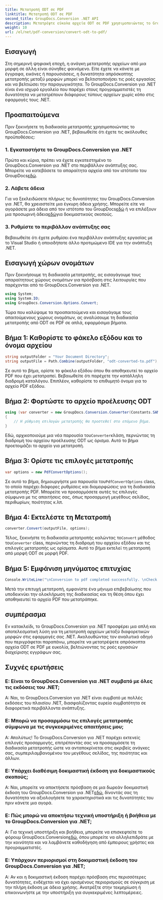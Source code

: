 ```yaml
---
title: Μετατροπή ODT σε PDF
linktitle: Μετατροπή ODT σε PDF
second_title: GroupDocs.Conversion .NET API
description: Μετατρέψτε εύκολα αρχεία ODT σε PDF χρησιμοποιώντας το GroupDocs.Conversion για .NET. Βελτιώστε τις ροές εργασιών διαχείρισης εγγράφων σας με ευκολία.
weight: 10
url: /el/net/pdf-conversion/convert-odt-to-pdf/
---
```

## Εισαγωγή
Στη σημερινή ψηφιακή εποχή, η ανάγκη μετατροπής αρχείων από μια μορφή σε άλλη είναι σύνηθες φαινόμενο. Είτε έχετε να κάνετε με έγγραφα, εικόνες ή παρουσιάσεις, η δυνατότητα απρόσκοπτης μετατροπής μεταξύ μορφών μπορεί να βελτιστοποιήσει τις ροές εργασίας και να βελτιώσει την παραγωγικότητα. Το GroupDocs.Conversion για .NET είναι ένα ισχυρό εργαλείο που παρέχει στους προγραμματιστές τη δυνατότητα να μετατρέπουν διάφορους τύπους αρχείων χωρίς κόπο στις εφαρμογές τους .NET.
## Προαπαιτούμενα
Πριν ξεκινήσετε τη διαδικασία μετατροπής χρησιμοποιώντας το GroupDocs.Conversion για .NET, βεβαιωθείτε ότι έχετε τις ακόλουθες προϋποθέσεις:
### 1. Εγκαταστήστε το GroupDocs.Conversion για .NET
Πρώτα και κύρια, πρέπει να έχετε εγκατεστημένο το GroupDocs.Conversion για .NET στο περιβάλλον ανάπτυξης σας. Μπορείτε να κατεβάσετε τα απαραίτητα αρχεία από τον ιστότοπο του GroupDocs[εδώ](https://releases.groupdocs.com/conversion/net/).
### 2. Λάβετε άδεια
 Για να ξεκλειδώσετε πλήρως τις δυνατότητες του GroupDocs.Conversion για .NET, θα χρειαστείτε μια έγκυρη άδεια χρήσης. Μπορείτε είτε να αγοράσετε μια άδεια από τον ιστότοπο του GroupDocs[εδώ](https://purchase.groupdocs.com/buy) ή να επιλέξουν μια προσωρινή άδεια[εδώ](https://purchase.groupdocs.com/temporary-license/)για δοκιμαστικούς σκοπούς.
### 3. Ρυθμίστε το περιβάλλον ανάπτυξης σας
Βεβαιωθείτε ότι έχετε ρυθμίσει ένα περιβάλλον ανάπτυξης εργασίας με το Visual Studio ή οποιοδήποτε άλλο προτιμώμενο IDE για την ανάπτυξη .NET.

## Εισαγωγή χώρων ονομάτων
Πριν ξεκινήσουμε τη διαδικασία μετατροπής, ας εισαγάγουμε τους απαραίτητους χώρους ονομάτων για πρόσβαση στις λειτουργίες που παρέχονται από το GroupDocs.Conversion για .NET.
```csharp
using System;
using System.IO;
using GroupDocs.Conversion.Options.Convert;
```

Τώρα που καλύψαμε τα προαπαιτούμενα και εισαγάγαμε τους απαιτούμενους χώρους ονομάτων, ας αναλύσουμε τη διαδικασία μετατροπής από ODT σε PDF σε απλά, εφαρμόσιμα βήματα.
## Βήμα 1: Καθορίστε το φάκελο εξόδου και το όνομα αρχείου
```csharp
string outputFolder = "Your Document Directory";
string outputFile = Path.Combine(outputFolder, "odt-converted-to.pdf");
```
Σε αυτό το βήμα, ορίστε το φάκελο εξόδου όπου θα αποθηκευτεί το αρχείο PDF που έχει μετατραπεί. Βεβαιωθείτε ότι παρέχετε την κατάλληλη διαδρομή καταλόγου. Επιπλέον, καθορίστε το επιθυμητό όνομα για το αρχείο PDF εξόδου.
## Βήμα 2: Φορτώστε το αρχείο προέλευσης ODT
```csharp
using (var converter = new GroupDocs.Conversion.Converter(Constants.SAMPLE_ODT))
{
    // Η ρύθμιση επιλογών μετατροπής θα προστεθεί στο επόμενο βήμα.
}
```
 Εδώ, αρχικοποιούμε μια νέα παρουσία του`Converter`κλάση, περνώντας τη διαδρομή του αρχείου προέλευσης ODT ως όρισμα. Αυτό το βήμα προετοιμάζει το αρχείο για μετατροπή.
## Βήμα 3: Ορίστε τις επιλογές μετατροπής
```csharp
var options = new PdfConvertOptions();
```
 Σε αυτό το βήμα, δημιουργήστε μια παρουσία του`PdfConvertOptions` class, το οποίο παρέχει διάφορες ρυθμίσεις και διαμορφώσεις για τη διαδικασία μετατροπής PDF. Μπορείτε να προσαρμόσετε αυτές τις επιλογές σύμφωνα με τις απαιτήσεις σας, όπως προσαρμογή μεγέθους σελίδας, περιθωρίων, ποιότητας κ.λπ.
## Βήμα 4: Εκτελέστε τη Μετατροπή
```csharp
converter.Convert(outputFile, options);
```
 Τέλος, ξεκινήστε τη διαδικασία μετατροπής καλώντας το`Convert` μέθοδος του`Converter` class, περνώντας τη διαδρομή του αρχείου εξόδου και τις επιλογές μετατροπής ως ορίσματα. Αυτό το βήμα εκτελεί τη μετατροπή από μορφή ODT σε μορφή PDF.
## Βήμα 5: Εμφάνιση μηνύματος επιτυχίας
```csharp
Console.WriteLine("\nConversion to pdf completed successfully. \nCheck output in {0}", outputFolder);
```
Μετά την επιτυχή μετατροπή, εμφανίστε ένα μήνυμα επιβεβαίωσης που υποδεικνύει την ολοκλήρωση της διαδικασίας και τη θέση όπου έχει αποθηκευτεί το αρχείο PDF που μετατράπηκε.

## συμπέρασμα
Εν κατακλείδι, το GroupDocs.Conversion για .NET προσφέρει μια απλή και αποτελεσματική λύση για τη μετατροπή αρχείων μεταξύ διαφορετικών μορφών στις εφαρμογές σας .NET. Ακολουθώντας τον αναλυτικό οδηγό που περιγράφεται παραπάνω, μπορείτε να μετατρέψετε απρόσκοπτα αρχεία ODT σε PDF με ευκολία, βελτιώνοντας τις ροές εργασιών διαχείρισης εγγράφων σας.
## Συχνές ερωτήσεις
### Ε: Είναι το GroupDocs.Conversion για .NET συμβατό με όλες τις εκδόσεις του .NET;
Α: Ναι, το GroupDocs.Conversion για .NET είναι συμβατό με πολλές εκδόσεις του πλαισίου .NET, διασφαλίζοντας ευρεία συμβατότητα σε διαφορετικά περιβάλλοντα ανάπτυξης.
### Ε: Μπορώ να προσαρμόσω τις επιλογές μετατροπής σύμφωνα με τις συγκεκριμένες απαιτήσεις μου;
Α: Απολύτως! Το GroupDocs.Conversion για .NET παρέχει εκτενείς επιλογές προσαρμογής, επιτρέποντάς σας να προσαρμόσετε τη διαδικασία μετατροπής ώστε να ανταποκρίνεται στις ακριβείς ανάγκες σας, συμπεριλαμβανομένου του μεγέθους σελίδας, της ποιότητας και άλλων.
### Ε: Υπάρχει διαθέσιμη δοκιμαστική έκδοση για δοκιμαστικούς σκοπούς;
 Α: Ναι, μπορείτε να αποκτήσετε πρόσβαση σε μια δωρεάν δοκιμαστική έκδοση του GroupDocs.Conversion για .NET[εδώ](https://releases.groupdocs.com/), δίνοντάς σας τη δυνατότητα να αξιολογήσετε τα χαρακτηριστικά και τις δυνατότητές του πριν κάνετε μια αγορά.
### Ε: Πώς μπορώ να αποκτήσω τεχνική υποστήριξη ή βοήθεια με το GroupDocs.Conversion για .NET;
 Α: Για τεχνική υποστήριξη και βοήθεια, μπορείτε να επισκεφτείτε το φόρουμ GroupDocs.Conversion[εδώ](https://forum.groupdocs.com/c/conversion/11), όπου μπορείτε να αλληλεπιδράτε με την κοινότητα και να λαμβάνετε καθοδήγηση από έμπειρους χρήστες και προγραμματιστές.
### Ε: Υπάρχουν περιορισμοί στη δοκιμαστική έκδοση του GroupDocs.Conversion για .NET;
Α: Αν και η δοκιμαστική έκδοση παρέχει πρόσβαση στις περισσότερες δυνατότητες, ενδέχεται να έχει ορισμένους περιορισμούς σε σύγκριση με την πλήρη έκδοση με άδεια χρήσης. Ανατρέξτε στην τεκμηρίωση ή επικοινωνήστε με την υποστήριξη για συγκεκριμένες λεπτομέρειες.